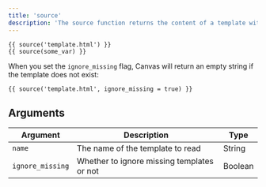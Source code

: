 ```yaml
---
title: 'source'
description: 'The source function returns the content of a template without rendering it.'
---
```


```canvas {% process=false %}
{{ source('template.html') }}
{{ source(some_var) }}
```

When you set the `ignore_missing` flag, Canvas will return an empty string if the template does not exist:

```canvas {% process=false %}
{{ source('template.html', ignore_missing = true) }}
```

## Arguments

Argument         | Description                                | Type
---------------- | ------------------------------------------ | -------
`name`           | The name of the template to read           | String
`ignore_missing` | Whether to ignore missing templates or not | Boolean
